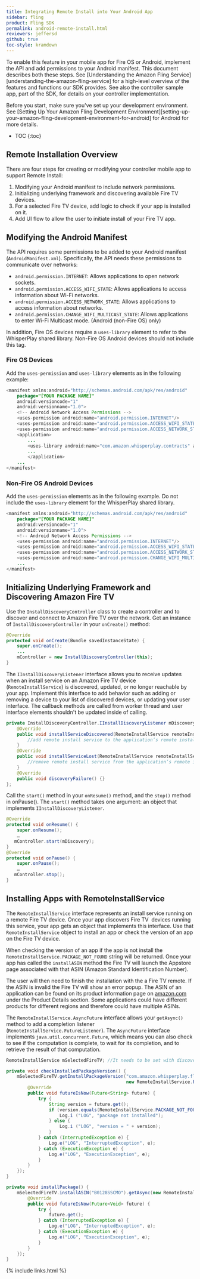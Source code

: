 ```yaml
---
title: Integrating Remote Install into Your Android App
sidebar: fling
product: Fling SDK
permalink: android-remote-install.html
reviewers: jeffersd
github: true
toc-style: kramdown
---
```


To enable this feature in your mobile app for Fire OS or Android, implement the API and add permissions to your Android manifest. This document describes both these steps. See [Understanding the Amazon Fling Service][understanding-the-amazon-fling-service] for a high-level overview of the features and functions our SDK provides. See also the controller sample app, part of the SDK, for details on your controller implementation.  

Before you start, make sure you've set up your development environment. See [Setting Up Your Amazon Fling Development Environment][setting-up-your-amazon-fling-development-environment-for-android] for Android for more details.

* TOC
{:toc}

## Remote Installation Overview

There are four steps for creating or modifying your controller mobile app to support Remote Install:

1.  Modifying your Android manifest to include network permissions.  
2.  Initializing underlying framework and discovering available Fire TV devices.
3.  For a selected Fire TV device, add logic to check if your app is installed on it.
4.  Add UI flow to allow the user to initiate install of your Fire TV app. 

## Modifying the Android Manifest

The API requires some permissions to be added to your Android manifest (`AndroidManifest.xml`). Specifically, the API needs these permissions to communicate over networks:

*  `android.permission.INTERNET`: Allows applications to open network sockets.
*  `android.permission.ACCESS_WIFI_STATE`: Allows applications to access information about Wi-Fi networks.
*  `android.permission.ACCESS_NETWORK_STATE`: Allows applications to access information about networks.
*  `android.permission.CHANGE_WIFI_MULTICAST_STATE`: Allows applications to enter Wi-Fi Multicast mode. (Android (non-Fire OS) only)

In addition, Fire OS devices require a `uses-library` element to refer to the WhisperPlay shared library. Non-Fire OS Android devices should not include this tag.

### Fire OS Devices  

Add the `uses-permission` and `uses-library` elements as in the following example:  

```java
<manifest xmlns:android="http://schemas.android.com/apk/res/android"
    package="[YOUR PACKAGE NAME]"
    android:versioncode="1"
    android:versionname="1.0">
    <!-- Android Network Access Permissions -->
    <uses-permission android:name="android.permission.INTERNET"/>
    <uses-permission android:name="android.permission.ACCESS_WIFI_STATE"/>
    <uses-permission android:name="android.permission.ACCESS_NETWORK_STATE"/>
    <application>
        ...
        <uses-library android:name="com.amazon.whisperplay.contracts" android:required="true" />
        ...
        </application>
    ...
</manifest>
```

### Non-Fire OS Android Devices  

Add the `uses-permission` elements as in the following example. Do not include the `uses-library` element for the WhisperPlay shared library.  

```java
<manifest xmlns:android="http://schemas.android.com/apk/res/android"
    package="[YOUR PACKAGE NAME]"
    android:versioncode="1"
    android:versionname="1.0">
    <!-- Android Network Access Permissions -->
    <uses-permission android:name="android.permission.INTERNET"/>
    <uses-permission android:name="android.permission.ACCESS_WIFI_STATE"/>
    <uses-permission android:name="android.permission.ACCESS_NETWORK_STATE"/>
    <uses-permission android:name="android.permission.CHANGE_WIFI_MULTICAST_STATE"/>
    ...
</manifest>
```

## Initializing Underlying Framework and Discovering Amazon Fire TV

Use the `InstallDiscoveryController` class to create a controller and to discover and connect to Amazon Fire TV over the network. Get an instance of `InstallDiscoveryController` in your `onCreate()` method:

```java
@Override
protected void onCreate(Bundle savedInstanceState) {
    super.onCreate();
    ...
    mController = new InstallDiscoveryController(this);
}
```

The `IInstallDiscoveryListener` interface allows you to receive updates when an install service on an Amazon Fire TV device (`RemoteInstallService`) is discovered, updated, or no longer reachable by your app. Implement this interface to add behavior such as adding or removing a device to your list of discovered devices, or updating your user interface. The callback methods are called from worker thread and user interface elements shouldn't be updated inside of calling.

```java
private InstallDiscoveryController.IInstallDiscoveryListener mDiscovery = new InstallDiscoveryController.IInstallDiscoveryListener() {
    @Override
    public void installServiceDiscovered(RemoteInstallService remoteInstallService) {
        //add remote install service to the application’s remote install service list.
    }
    @Override
    public void installServiceLost(RemoteInstallService remoteInstallService) {
        //remove remote install service from the application’s remote install service list.
    }
    @Override
    public void discoveryFailure() {}
};
```

Call the `start()` method in your `onResume()` method, and the `stop()` method in onPause(). The `start()` method takes one argument: an object that implements `IInstallDiscoveryListener`.  

```java
@Override
protected void onResume() {
    super.onResume();
    …
   mController.start(mDiscovery);
}
@Override
protected void onPause() {
    super.onPause();
    …
   mController.stop();
}
```

## Installing Apps with RemoteInstallService

The `RemoteInstallService` interface represents an install service running on a remote Fire TV device. Once your app discovers Fire TV  devices running this service, your app gets an object that implements this interface. Use that `RemoteInstallService` object to install an app or check the version of an app on the Fire TV device.

When checking the version of an app if the app is not install the `RemoteInstallService.PACKAGE_NOT_FOUND` string will be returned. Once your app has called the `installASIN` method the Fire TV will launch the Appstore page associated with that ASIN (Amazon Standard Identification Number).

The user will then need to finish the installation with the a Fire TV remote. If the ASIN is invalid the Fire TV will show an error popup. The ASIN of an application can be found on its product information page on [amazon.com](http://www.amazon.com "Amazon") under the Product Details section. Some applications could have different products for different regions and therefore could have multiple ASINs.  

The `RemoteInstallService.AsyncFuture` interface allows your `getAsync()` method to add a completion listener (`RemoteInstallService.FutureListener`). The `AsyncFuture` interface implements `java.util.concurrent.Future`, which means you can also check to see if the computation is complete, to wait for its completion, and to retrieve the result of that computation.

```java
RemoteInstallService mSelectedFireTV; //It needs to be set with discovered instance by discovery.

private void checkInstalledPackageVersion() {
    mSelectedFireTV.getInstallPackageVersion("com.amazon.whisperplay.fling.media.player").getAsync(
                                             new RemoteInstallService.FutureListener<string>() {
        @Override
        public void futureIsNow(Future<String> future) {
            try {
                String version = future.get();
                if (version.equals(RemoteInstallService.PACKAGE_NOT_FOUND)) {
                    Log.i ("LOG", "package not installed");
                } else {
                    Log.i ("LOG", "version = " + version);
                }
            } catch (InterruptedException e) {
                Log.e("LOG", "InterruptedException", e);
            } catch (ExecutionException e) {
                Log.e("LOG", "ExecutionException", e);
            }
        }
    });
}

private void installPackage() {
    mSelectedFireTV.installASIN("B0128SSCMO").getAsync(new RemoteInstallService.FutureListener<void>() {
        @Override
        public void futureIsNow(Future<Void> future) {
            try {
                future.get();
            } catch (InterruptedException e) {
                Log.e("LOG", "InterruptedException", e);
            } catch (ExecutionException e) {
                Log.e("LOG", "ExecutionException", e);
            }
        }
    });
}
```

{% include links.html %}
